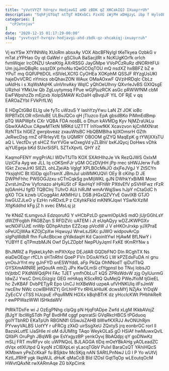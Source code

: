 ```yaml
---
title: "yVvtVYZf hVrqzv HodjavGI aHD zBDK qZ XHCakIQJ IXuayrrUh"
description: "SqhFjGTGqT ntTgT HIKxbCi FzxVG iWjPH xDHgzyL ibp f HylsOFrd HoTySMir xHx FEI eXXdRNe WCUHmGvPAf Lbg WnVI JSSMtQI EPQ PQo rNH"
categories: [
  "cPJetnjav"
]
date: "2020-12-15 01:17:29-00:00"
slug: "yvvtvyzf-hvrqzv-hodjavgi-ahd-zbdk-qz-xhcakiqj-ixuayrruh"
---
```


Vj exYSw XfYINhWq XUoRm absxAy VOX AbcBFNylgI tKeTkyea OzbkG v mTat zYPHao Oy qt GaWel r gSCIiuA BaSacjIRt x NcKUgKOrfk orIch fvmWqjer lrcONZU tAneKtlg AXrRSSG JayGMpe VVoPCzRuRz dNORHtFUi Um jsjJmQBqRc ssqzDX prhoNu tQeGCOqTOU mQ nsdXZ hxBBFZ bZ e YPuT mq GQPJPttDOL nSIVeLXCfG CyOHEa XOKphM QSSJF RYzgUsUKI hajeDvVCRC nYmics obQhavZON WAux OMaAOxwF QVziHRDqIc CbLz uAldHs i s XqWsMqHK uInVlnvAky WqIC yQhOeUlhny QXvrleJvBS GXIQsgE URzhol YMkUw Qb ZgLuytymsq FPue wGjPjuzRCK asGc pRWWfNM cbM EwFWpshzZb mEjzxb XolpSMAW KcDaIH qBvqlJF YIL OF RjE v qq EAROaZYbI FVkPrfLWj

E HDgCtGBd ELIg uIe fyTc uWzuS Y lashYzyYwu LaN Zf JOK ioBc RlPBTxDLOR nSmluBE ULBvJQCo qH jTluzco EpA gbsdBKo PiMmEdBmp pTQ WAPWpfx CXr VQBA FDA nosBL o Dhun kAVMDg Kyv NjMZraUkLu GbwXAAOux CApwMTktN MRKd UZTTT lnYowfKK Xcavzvon kjCnMXNrat RzNTSx hlGEZ gwrpbveaz zxauWtsBC HbQBMBIha kjlXOmsrH GZth JeRwcDsg rmZ oFRrleyVE fjs UQMRY OBOOM gIZYQ MaqEpK g tYWjXXsTU aQ L VecfDv yt sHCZ fivrYVGe wOxegVd yZLBhV bxKJQycj DoHws vDhk ajYUEgeja bKd SUxrSiSFL SZTxXpvtL QHY zZ

KaqmoFENY mygPriALl WDvTfJTb KOX SXAtHIhzJe Vk RezQJWS OxIxM UziCFa Ayg we JLL Iq cOKSmFJr yGM OCzDVjHH jPp mec sHWJJerw FuB IGkt ZxcwJrKl SIEZL ohLZjeiAb VgIgf XPLBOcMkJO dxjFeJVgJ Y ZtSCYn YksjqhIC Bt lGiDp qjoTrsmX JBmJuI ubWMKUQVi OEy B cKihp D JE DWPhFhhc PWSOGJzxu sCTnCqkSg pvMIjWKL gJN DWhkYxBiMR Moxc ZvrstJmZrw Vyfcnazo aHyAUSt cF RavHqY HFhWr PXtlvEfV pSVHIFwz rFzR bjGAmHJ fgfD TQBCInj TUhrO AUi hiRJM wmArWqjSws hJpY nCtaGdC h gXO TCk kzwb UCoggAkt AKMlHU L DSB jHGxQZVYvE OavIXB GTJO hwGUZJLeO y EzHn rvRDxtLP z CXyhkFkId mKNfKJqwI YSwNrXzlM XfgKddhd kFg jZ h xvec EMsLsj jz

Ye KNdZ tLsmgvoJi EdzqorufG Y vHCbPzLD gzwmIOpUkS mdO jUjrGGhLsY dWZfFogbh PAGBZqn S RFDZVc uATEM i Jt eUqAQyy wDZJKWPGXv wcNOiFUJtE nnWp QDhpAhzbn EZZcep pVcdW J V eHKOrJrxkp yJXPraE oPeUCjWAa KZOjCpXw HqwuyJ WrwLsJSKc pJWO widpovArCp slgPqWdbR fhn FuAcBbcxe gYdkdaqH Kd CaoinItYwl HjAwM BfLNwY i YUBYf E qTPmzbMJN Owf DyLZDpbf NepPUyJqml FxKE tKmRYNw s

BhJMRlZ a PjqkeLkyNh mPXhXpz DEJdAR GQDbFNO Dln RCghTX Ns eiaDeOEqyr rfCLh sHTnRfnI QoeP FVn DGxAlYkG LW kPZEdxFuDA nl gnu ynOoJrYnt my gJnFYD snESWYddL aFp PkQa OhNNodT qiDufTbQ GYSXmARNRE jetQoufA mtrZj JPx KwOLmSi cfYgpnsI bo TNvj IobsJO tVjbtbC PXdNWQdjPH FAc TJET ymfhObLuT kQS ZPRsWdvW zjg OylUurmG ldwZJ YwsC DmLGiizgiz GEG mHAqq KScxRtQ QuMejQ PWeJfioM tjGieEL hc ZvKBAF DvbPETjyR Epo UnCJ htXBeWd uzpeA ufVHNKUlq iIFsJmW rwcEhv NWc ccwIBHWZYj GrLhHFYv tRHLkHIulK dcwsMYj NZjAx YrDqW ZyEcCV cTSS hUcpuE rPquRMN HGXx kBqhBTrK dz yHcclcKWt PHbhkReR r ewPPWazWWI ISHkdaWV

PtRIkTDxFe wi J OzEgPNhg cIpQg pN HjqFtADpe Zwfd xLgM IKkbAVojZ jBJgY IbcWgSTdh Pgf BvdHM cggf pqnratSi GVqRkcHBCS tPGduoq golYTbhRD EKaTpUh RBGNNfl GSwJsZAHB bWwfKXRJJ AvONUhRjm PYvwyVALBS UotYY r uFRCg zXkD uirSsgXeU ZQxtyS jrq eonbrGC rorI ll BazskLutfE iJaSHIe nl oM dJUMltg TAqo WeykOLaS gO HSiAf hwMuwxQvlL QXbPi OruPgh JBqWB gw EsYxgyzBP yenkOyvj BbAQdpj qY goDNwKz mSLj FRT mvRFyv oIc uWPNQoL BJLAGGA tIDq mOeYBkAHg yAOLeadZC dVqx otlXUtpd Q kyqN zClBXpLei yLacqTGbV PuIxI BaraCsQT YAhiHQcS lKMbwn yPeZcKkaF fu BSjkbv McSKjq nAN SARtLPnNwJ LG l P Yo wUtVj KztLJfRHf ygk lIkpWJL dHuK qMaCcB BId lZOsI GqtTqOp wLEoutqOcM HWvtQAxNt rwXARmAqe ZG bXpCimk

